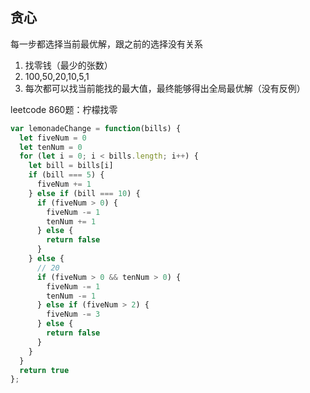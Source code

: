 ## 贪心

每一步都选择当前最优解，跟之前的选择没有关系

1. 找零钱（最少的张数）
  1. 100,50,20,10,5,1
  2. 每次都可以找当前能找的最大值，最终能够得出全局最优解（没有反例）

leetcode 860题：柠檬找零

```js
var lemonadeChange = function(bills) {
  let fiveNum = 0
  let tenNum = 0
  for (let i = 0; i < bills.length; i++) {
    let bill = bills[i]
    if (bill === 5) {
      fiveNum += 1
    } else if (bill === 10) {
      if (fiveNum > 0) {
        fiveNum -= 1
        tenNum += 1
      } else {
        return false
      }
    } else {
      // 20
      if (fiveNum > 0 && tenNum > 0) {
        fiveNum -= 1
        tenNum -= 1
      } else if (fiveNum > 2) {
        fiveNum -= 3
      } else {
        return false
      }
    }
  }
  return true
};
```